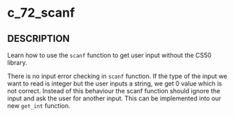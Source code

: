 # c_72_scanf

## DESCRIPTION

Learn how to use the `scanf` function to get user input without the CS50 library.

There is no input error checking in `scanf` function. If the type of the input we want to read is integer but the user inputs a string, we get 0 value which is not correct. Instead of this behaviour the scanf function should ignore the input and ask the user for another input.
This can be implemented into our new `get_int` function.

